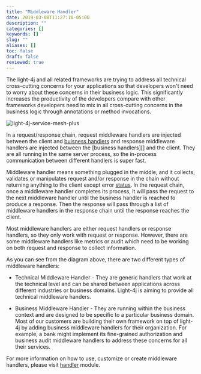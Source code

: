 ```yaml
---
title: "Middleware Handler"
date: 2019-03-08T11:27:10-05:00
description: ""
categories: []
keywords: []
slug: ""
aliases: []
toc: false
draft: false
reviewed: true
---
```


The light-4j and all related frameworks are trying to address all technical cross-cutting concerns for your applications so that developers won't need to worry about these concerns in their business logic. This significantly increases the productivity of the developers compare with other frameworks developers need to mix in all cross-cutting concerns in the business logic through annotations or method invocations. 

![light-4j-service-mesh-plus](/images/light-4j-service-mesh-plus.png)

In a request/response chain, request middleware handlers are injected between the client and [buisness handlers][] and response middleware handlers are injected between the [business handlers][] and the client. They are all running in the same server process, so the in-process communication between different handlers is super fast. 

Middleware handler means something plugged in the middle, and it collects, validates or manipulates request and/or response in the chain without returning anything to the client except error [status][]. In the request chain, once a middleware handler completes its process, it will pass the request to the next middleware handler until the business handler is reached to produce a response. Then the response will pass through a list of middleware handlers in the response chain until the response reaches the client. 

Most middleware handlers are either request handlers or response handlers, so they only work with request or response. However, there are some middleware handlers like metrics or audit which need to be working on both request and response to collect information. 

As you can see from the diagram above, there are two different types of middleware handlers:

* Technical Middleware Handler - They are generic handlers that work at the technical level and can be shared between applications across different industries or business domains.  Light-4j is aiming to provide all technical middleware handers. 

* Business Middleware Handler - They are running within the business context and are designed to be specific to a particular business domain. Most of our customers are building their own framework on top of light-4j by adding business middleware handlers for their organization. For example, a bank might implement its fine-grained authorization and business audit middleware handlers to address these concerns for all their services. 

For more information on how to use, customize or create middleware handlers, please visit [handler][] module.

[buisness handlers]: /architecture/business-handler/
[status]: /concern/status/
[handler]: /concern/handler/
